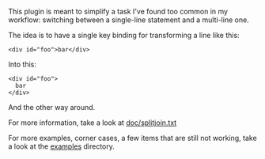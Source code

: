 This plugin is meant to simplify a task I've found too common in my workflow:
switching between a single-line statement and a multi-line one.

The idea is to have a single key binding for transforming a line like this:

    <div id="foo">bar</div>

Into this:

    <div id="foo">
      bar
    </div>

And the other way around.

For more information, take a look at
[doc/splitjoin.txt](https://github.com/AndrewRadev/splitjoin.vim/blob/master/doc/splitjoin.txt)

For more examples, corner cases, a few items that are still not working, take
a look at the
[examples](https://github.com/AndrewRadev/splitjoin.vim/tree/master/examples)
directory.
